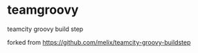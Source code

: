 # teamgroovy
teamcity groovy build step

forked from https://github.com/melix/teamcity-groovy-buildstep

